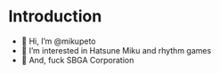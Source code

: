 # Introduction

- 👋 Hi, I’m @mikupeto
- 👀 I’m interested in Hatsune Miku and rhythm games
- 🖕 And, fuck SBGA Corporation 
